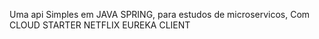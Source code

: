Uma api Simples em JAVA SPRING, para estudos de microservicos, Com CLOUD STARTER NETFLIX EUREKA CLIENT

